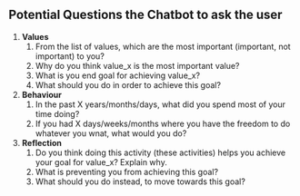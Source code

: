 ## Potential Questions the Chatbot to ask the user

1. __Values__
	1. From the list of values, which are the most important (important, not important) to you?
	2. Why do you think value_x is the most important value?
	3. What is you end goal for achieving value_x?
	4. What should you do in order to achieve this goal?
2. __Behaviour__
	1. In the past X years/months/days, what did you spend most of your time doing?
	2. If you had X days/weeks/months where you have the freedom to do whatever you wnat, what would you do?
3. __Reflection__
	1. Do you think doing this activity (these activities) helps you achieve your goal for value_x? Explain why.
	2. What is preventing you from achieving this goal?
	3. What should you do instead, to move towards this goal?